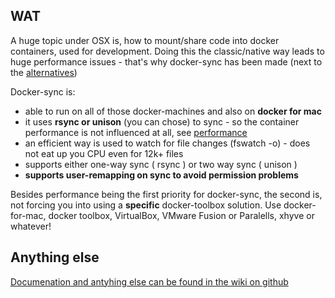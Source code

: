 ## WAT

A huge topic under OSX is, how to mount/share code into docker containers, used for development.
Doing this the classic/native way leads to huge performance issues - that's why docker-sync has been made (next to the [alternatives](https://github.com/EugenMayer/docker_sync/wiki/Alternatives-to-docker-sync))

Docker-sync is:
 - able to run on all of those docker-machines and also on **docker for mac**
 - it uses **rsync or unison** (you can chose) to sync - so the container performance is not influenced at all, see [performance](https://github.com/EugenMayer/docker_sync/wiki/4.-Performance)
 - an efficient way is used to watch for file changes (fswatch -o) - does not eat up you CPU even for 12k+ files
 - supports either one-way sync ( rsync ) or two way sync ( unison )
 - **supports user-remapping on sync to avoid permission problems**

Besides performance being the first priority for docker-sync, the second is, not forcing you into using a **specific** docker-toolbox solution.
Use docker-for-mac, docker toolbox, VirtualBox, VMware Fusion or Paralells, xhyve or whatever!

## Anything else

[Documenation and antyhing else can be found in the wiki on github](https://github.com/EugenMayer/docker_sync/wiki)